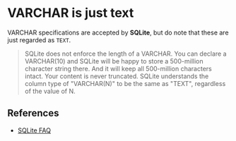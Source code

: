 # VARCHAR is just text

VARCHAR specifications are accepted by **SQLite**, but do note that these are just regarded as `TEXT`.

> SQLite does not enforce the length of a VARCHAR. You can declare a VARCHAR(10) and SQLite will be happy to store a 500-million character string there. And it will keep all 500-million characters intact. Your content is never truncated. SQLite understands the column type of "VARCHAR(N)" to be the same as "TEXT", regardless of the value of N.

## References

- [SQLite FAQ](https://sqlite.org/faq.html#q9)
